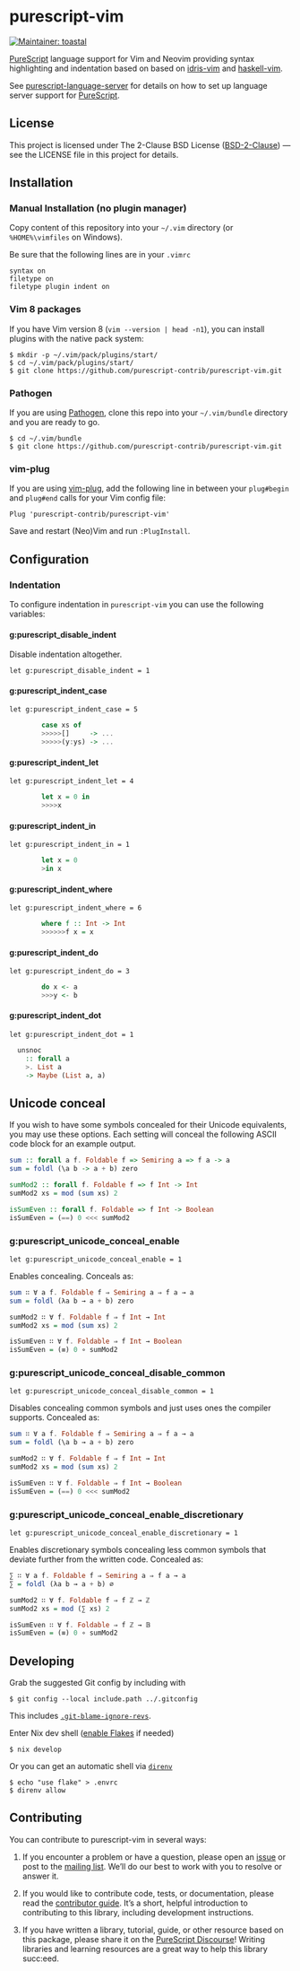 # purescript-vim

[![Maintainer: toastal](https://img.shields.io/badge/maintainer-toastal-teal.svg)](https://github.com/toastal)

[PureScript][] language support for Vim and Neovim providing syntax highlighting and indentation based on based on [idris-vim][] and [haskell-vim][].

See [purescript-language-server][] for details on how to set up language server support for [PureScript][].

## License

This project is licensed under The 2-Clause BSD License ([BSD-2-Clause](https://opensource.org/licenses/BSD-2-Clause)) — see the LICENSE file in this project for details.

## Installation

### Manual Installation (no plugin manager)

Copy content of this repository into your `~/.vim` directory (or `%HOME%\vimfiles` on Windows).

Be sure that the following lines are in your `.vimrc`
```vim
syntax on
filetype on
filetype plugin indent on
```

### Vim 8 packages

If you have Vim version 8 (`vim --version | head -n1`), you can install plugins with the native pack system:

```sh-session
$ mkdir -p ~/.vim/pack/plugins/start/
$ cd ~/.vim/pack/plugins/start/
$ git clone https://github.com/purescript-contrib/purescript-vim.git
```

### Pathogen

If you are using [Pathogen][], clone this repo into your `~/.vim/bundle` directory and you are ready to go.

```sh-session
$ cd ~/.vim/bundle
$ git clone https://github.com/purescript-contrib/purescript-vim.git
```
### vim-plug

If you are using [vim-plug][], add the following line in between your `plug#begin` and `plug#end` calls for your Vim config file:

```vim
Plug 'purescript-contrib/purescript-vim'
```

Save and restart (Neo)Vim and run `:PlugInstall`.

## Configuration

### Indentation

To configure indentation in `purescript-vim` you can use the following variables:

#### g:purescript_disable_indent

Disable indentation altogether.

```vim
let g:purescript_disable_indent = 1
```

#### g:purescript_indent_case

```vim
let g:purescript_indent_case = 5
```

```purescript
        case xs of
        >>>>>[]     -> ...
        >>>>>(y:ys) -> ...
```

#### g:purescript_indent_let

```vim
let g:purescript_indent_let = 4
```

```purescript
        let x = 0 in
        >>>>x
```

#### g:purescript_indent_in

```vim
let g:purescript_indent_in = 1
```

```purescript
        let x = 0
        >in x
```

#### g:purescript_indent_where

```vim
let g:purescript_indent_where = 6
```

```purescript
        where f :: Int -> Int
        >>>>>>f x = x
```

#### g:purescript_indent_do

```vim
let g:purescript_indent_do = 3
```

```purescript
        do x <- a
        >>>y <- b
```

#### g:purescript_indent_dot

```vim
let g:purescript_indent_dot = 1
```

```purescript
  unsnoc
    :: forall a
    >. List a
    -> Maybe (List a, a)
```

## Unicode conceal

If you wish to have some symbols concealed for their Unicode equivalents, you may use these options. Each setting will conceal the following ASCII code block for an example output.

```purescript
sum :: forall a f. Foldable f => Semiring a => f a -> a
sum = foldl (\a b -> a + b) zero

sumMod2 :: forall f. Foldable f => f Int -> Int
sumMod2 xs = mod (sum xs) 2

isSumEven :: forall f. Foldable => f Int -> Boolean
isSumEven = (==) 0 <<< sumMod2
```

### g:purescript_unicode_conceal_enable

```vim
let g:purescript_unicode_conceal_enable = 1
```

Enables concealing. Conceals as:

```purescript
sum ∷ ∀ a f. Foldable f ⇒ Semiring a ⇒ f a → a
sum = foldl (λa b → a + b) zero

sumMod2 ∷ ∀ f. Foldable f ⇒ f Int → Int
sumMod2 xs = mod (sum xs) 2

isSumEven ∷ ∀ f. Foldable ⇒ f Int → Boolean
isSumEven = (≡) 0 ∘ sumMod2
```

### g:purescript_unicode_conceal_disable_common

```vim
let g:purescript_unicode_conceal_disable_common = 1
```

Disables concealing common symbols and just uses ones the compiler supports. Concealed as:

```purescript
sum ∷ ∀ a f. Foldable f ⇒ Semiring a ⇒ f a → a
sum = foldl (\a b → a + b) zero

sumMod2 ∷ ∀ f. Foldable f ⇒ f Int → Int
sumMod2 xs = mod (sum xs) 2

isSumEven ∷ ∀ f. Foldable ⇒ f Int → Boolean
isSumEven = (==) 0 <<< sumMod2
```

### g:purescript_unicode_conceal_enable_discretionary

```vim
let g:purescript_unicode_conceal_enable_discretionary = 1
```

Enables discretionary symbols concealing less common symbols that deviate further from the written code. Concealed as:

```purescript
∑ ∷ ∀ a f. Foldable f ⇒ Semiring a ⇒ f a → a
∑ = foldl (λa b → a + b) ∅

sumMod2 ∷ ∀ f. Foldable f ⇒ f ℤ → ℤ
sumMod2 xs = mod (∑ xs) 2

isSumEven ∷ ∀ f. Foldable ⇒ f ℤ → 𝔹
isSumEven = (≡) 0 ∘ sumMod2
```

## Developing

Grab the suggested Git config by including with

```sh-session
$ git config --local include.path ../.gitconfig
```

This includes [`.git-blame-ignore-revs`](https://git-scm.com/docs/git-blame#Documentation/git-blame.txt---ignore-revs-fileltfilegt).

Enter Nix dev shell ([enable Flakes](https://nixos.wiki/wiki/Flakes) if needed)

```sh-session
$ nix develop
```

Or you can get an automatic shell via [`direnv`](https://direnv.net/)

```sh-session
$ echo "use flake" > .envrc
$ direnv allow
```

## Contributing

You can contribute to purescript-vim in several ways:

1. If you encounter a problem or have a question, please open an [issue](https://github.com/purescript-contrib/purescript-vim/issues) or post to the [mailing list](https://lists.sr.ht/~toastal/purescript-vim-discuss). We’ll do our best to work with you to resolve or answer it.

2. If you would like to contribute code, tests, or documentation, please read the [contributor guide](./CONTRIBUTING.md). It’s a short, helpful introduction to contributing to this library, including development instructions.

3. If you have written a library, tutorial, guide, or other resource based on this package, please share it on the [PureScript Discourse](https://discourse.purescript.org/)! Writing libraries and learning resources are a great way to help this library succ:eed.

[PureScript]: http://www.purescript.org
[Pathogen]: https://github.com/tpope/vim-pathogen
[idris-vim]: https://github.com/idris-hackers/idris-vim
[haskell-vim]: https://github.com/raichoo/haskell-vim
[vim-plug]: https://github.com/junegunn/vim-plug
[purescript-language-server]: https://github.com/nwolverson/purescript-language-server#vimcoc
